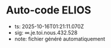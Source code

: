 # Auto-code ELIOS
- ts: 2025-10-16T01:21:11.070Z
- sig: ∞.je.toi.nous.432.528
- note: fichier généré automatiquement